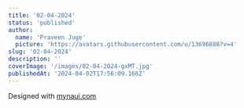 ```yaml
---
title: '02-04-2024'
status: 'published'
author:
  name: 'Praveen Juge'
  picture: 'https://avatars.githubusercontent.com/u/13696888?v=4'
slug: '02-04-2024'
description: ''
coverImage: '/images/02-04-2024-gxMT.jpg'
publishedAt: '2024-04-02T17:56:09.166Z'
---
```


Designed with [mynaui.com](http://mynaui.com)